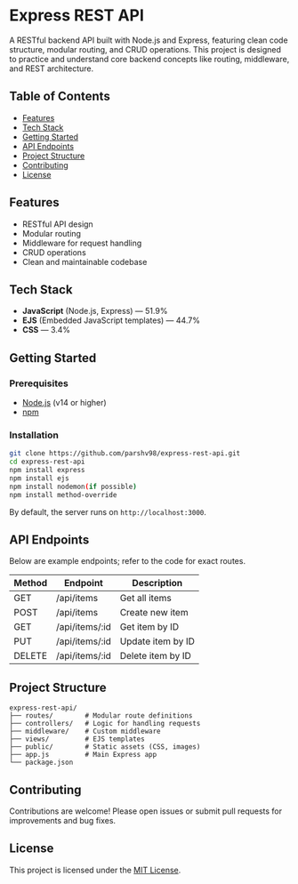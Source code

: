# Express REST API

A RESTful backend API built with Node.js and Express, featuring clean code structure, modular routing, and CRUD operations. This project is designed to practice and understand core backend concepts like routing, middleware, and REST architecture.

## Table of Contents

- [Features](#features)
- [Tech Stack](#tech-stack)
- [Getting Started](#getting-started)
- [API Endpoints](#api-endpoints)
- [Project Structure](#project-structure)
- [Contributing](#contributing)
- [License](#license)

## Features

- RESTful API design
- Modular routing
- Middleware for request handling
- CRUD operations
- Clean and maintainable codebase

## Tech Stack

- **JavaScript** (Node.js, Express) — 51.9%
- **EJS** (Embedded JavaScript templates) — 44.7%
- **CSS** — 3.4%

## Getting Started

### Prerequisites

- [Node.js](https://nodejs.org/) (v14 or higher)
- [npm](https://www.npmjs.com/)

### Installation

```bash
git clone https://github.com/parshv98/express-rest-api.git
cd express-rest-api
npm install express
npm install ejs
npm install nodemon(if possible)
npm install method-override
```


By default, the server runs on `http://localhost:3000`.

## API Endpoints

Below are example endpoints; refer to the code for exact routes.

| Method | Endpoint        | Description         |
|--------|----------------|---------------------|
| GET    | /api/items     | Get all items       |
| POST   | /api/items     | Create new item     |
| GET    | /api/items/:id | Get item by ID      |
| PUT    | /api/items/:id | Update item by ID   |
| DELETE | /api/items/:id | Delete item by ID   |

## Project Structure

```
express-rest-api/
├── routes/        # Modular route definitions
├── controllers/   # Logic for handling requests
├── middleware/    # Custom middleware
├── views/         # EJS templates
├── public/        # Static assets (CSS, images)
├── app.js         # Main Express app
└── package.json
```

## Contributing

Contributions are welcome! Please open issues or submit pull requests for improvements and bug fixes.

## License

This project is licensed under the [MIT License](LICENSE).

